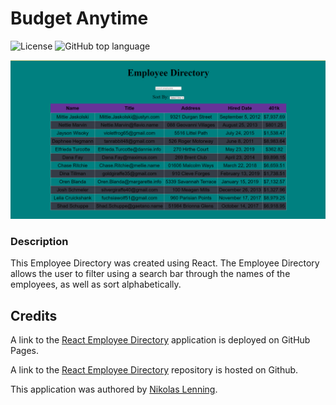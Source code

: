 # Budget Anytime
![License](https://img.shields.io/badge/license-ISC-green) ![GitHub top language](https://img.shields.io/github/languages/top/nikolaslenning/React-Employee-Directory)

![Webpage screenshot](public/screenshot.png)

### Description
This Employee Directory was created using React. The Employee Directory allows the user to filter using a search bar through the names of the employees, as well as sort alphabetically. 

## Credits

A link to the [React Employee Directory](https://nikolaslenning.github.io/React-Employee-Directory/) application is deployed on GitHub Pages. 

A link to the [React Employee Directory](https://github.com/nikolaslenning/React-Employee-Directory) repository is hosted on Github.

This application was authored by [Nikolas Lenning](https://github.com/nikolaslenning).

